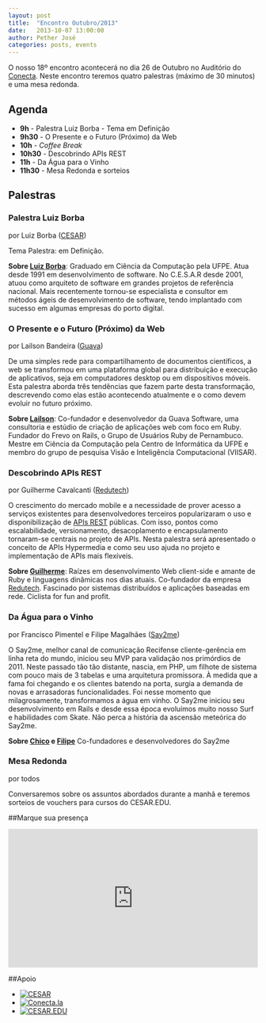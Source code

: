 ```yaml
---
layout: post
title:  "Encontro Outubro/2013"
date:   2013-10-07 13:00:00
author: Pether José
categories: posts, events
---
```


O nosso 18º encontro acontecerá no dia 26 de Outubro no Auditório do [Conecta](http://conecta.la/). Neste encontro teremos quatro palestras (máximo de 30 minutos) e uma mesa redonda.

## Agenda ##

- **9h** - Palestra Luiz Borba - Tema em Definição
- **9h30** - O Presente e o Futuro (Próximo) da Web
- **10h** - *Coffee Break*
- **10h30** - Descobrindo APIs REST
- **11h** - Da Água para o Vinho
- **11h30** - Mesa Redonda e sorteios

## Palestras ##

### Palestra Luiz Borba ##
por Luiz Borba ([CESAR](http://www.cesar.org.br))

Tema Palestra: em Definição.

**Sobre [Luiz Borba](http://borba.blog.br)**: Graduado em Ciência da Computação pela UFPE. Atua desde 1991 em desenvolvimento de software. No C.E.S.A.R desde 2001, atuou como arquiteto de software em grandes projetos de referência nacional. Mais recentemente tornou-se especialista e consultor em métodos ágeis de desenvolvimento de software, tendo implantado com sucesso em algumas empresas do porto digital.

### O Presente e o Futuro (Próximo) da Web
por Lailson Bandeira ([Guava](http://guava.com.br))

 De uma simples rede para compartilhamento de documentos científicos, a web se transformou em uma plataforma global para distribuição e execução de aplicativos, seja em computadores desktop ou em dispositivos móveis. Esta palestra aborda três tendências que fazem parte desta transformação, descrevendo como elas estão acontecendo atualmente e o como devem evoluir no futuro próximo.

**Sobre [Lailson](https://github.com/lailsonbm)**: Co-fundador e desenvolvedor da Guava Software, uma consultoria e estúdio de criação de aplicações web com foco em Ruby. Fundador do Frevo on Rails, o Grupo de Usuários Ruby de Pernambuco. Mestre em Ciência da Computação pela Centro de Informática da UFPE e membro do grupo de pesquisa Visão e Inteligência Computacional (VIISAR).

### Descobrindo APIs REST
por Guilherme Cavalcanti ([Redutech](http://tech.redu.com.br))

O crescimento do mercado mobile e a necessidade de prover acesso a serviços existentes para desenvolvedores terceiros popularizaram o uso e disponibilização de [APIs REST](http://en.wikipedia.org/wiki/Representational_state_transfer) públicas. Com isso, pontos como escalabilidade, versionamento, desacoplamento e encapsulamento tornaram-se centrais no projeto de APIs. Nesta palestra será apresentado o conceito de APIs Hypermedia e como seu uso ajuda no projeto e implementação de APIs mais flexíveis.

**Sobre [Guilherme](https://github.com/guiocavalcanti)**: Raízes em desenvolvimento Web client-side e amante de Ruby e linguagens dinâmicas nos dias atuais. Co-fundador da empresa [Redutech](http://tech.redu.com.br). Fascinado por sistemas distribuídos e aplicações baseadas em rede. Ciclista for fun and profit.

### Da Água para o Vinho
por Francisco Pimentel e Filipe Magalhães ([Say2me](http://say2me.com.br))

O Say2me, melhor canal de comunicação Recifense cliente-gerência em linha reta do mundo, iniciou seu MVP para validação nos primórdios de 2011. Neste passado tão tão distante, nascia, em PHP, um filhote de sistema com pouco mais de 3 tabelas e uma arquitetura promissora. À medida que a fama foi chegando e os clientes batendo na porta, surgia a demanda de novas e arrasadoras funcionalidades. Foi nesse momento que milagrosamente, transformamos a água em vinho. O Say2me iniciou seu desenvolvimento em Rails e desde essa época evoluímos muito nosso Surf e habilidades com Skate. Não perca a história da ascensão meteórica do Say2me. 

**Sobre [Chico](https://github.com/chicofilho) e [Filipe](https://github.com/filipe0513)** Co-fundadores e desenvolvedores do Say2me

### Mesa Redonda
por todos

 Conversaremos sobre os assuntos abordados durante a manhã e teremos sorteios de vouchers para cursos do CESAR.EDU.

##Marque sua presença

<iframe src="http://www.eventick.com.br/frevoonrails/embedded" frameborder="0" height="280px" width="100%" vspace="0" hspace="0" marginheight="5" marginwidth="5" scrolling="auto" allowtransparency="true"> </iframe>

##Apoio

- [![CESAR](http://www.cesar.org.br/site/wp-content/themes/cesar/images/logo.png)](http://www.cesar.org.br)
- [![Conecta.la](http://conecta.la/img/conecta.png)](http://conecta.la)
- [![CESAR.EDU](http://www.cesar.edu.br/newsite/images/logo.png)](http://www.cesar.edu.br)
